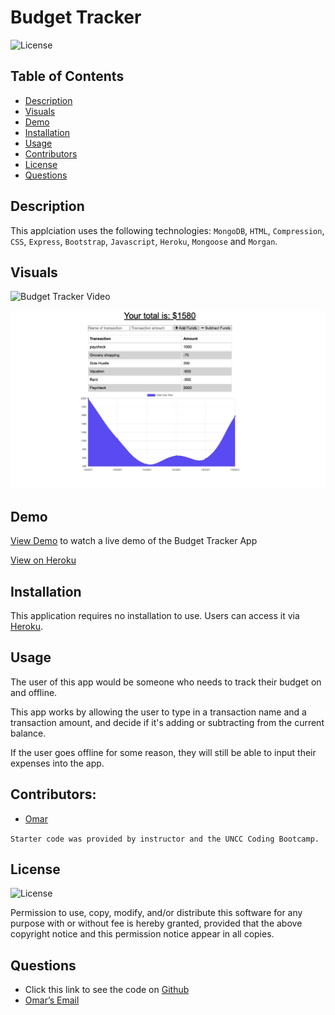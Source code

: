 # Budget Tracker

![License](https://img.shields.io/badge/license-MIT-green)

## Table of Contents
* [Description](#description)
* [Visuals](#visuals)
* [Demo](#demo)
* [Installation](#installation)
* [Usage](#usage)
* [Contributors](#contributors)
* [License](#license)
* [Questions](#questions)

## Description 
This applciation uses the following technologies: 
`MongoDB`, `HTML`, `Compression`, `CSS`,  `Express`, `Bootstrap`, `Javascript`, `Heroku`, `Mongoose` and `Morgan`.

## Visuals

![Budget Tracker Video](./assets/BudgetTracker.gif)

![Budget Tracker](./assets/BudgetTracker.png)

## Demo
[View Demo](https://drive.google.com/file/d/1EzYyDuRdlt0DrVNk-w6ztoFpTx8vxw70/view) to watch a live demo of the Budget Tracker App

[View on Heroku](https://fierce-fjord-16548.herokuapp.com/)

## Installation
This application requires no installation to use. Users can access it via [Heroku](https://fierce-fjord-16548.herokuapp.com/). 

## Usage
The user of this app would be someone who needs to track their budget on and offline. 

This app works by allowing the user to type in a transaction name and a transaction amount, and decide if it's adding or subtracting from the current balance. 

If the user goes offline for some reason, they will still be able to input their expenses into the app. 

## Contributors:
* [Omar](https://github.com/omarcossio)

`Starter code was provided by instructor and the UNCC Coding Bootcamp.`  

## License
![License](https://img.shields.io/badge/license-MIT-green)

Permission to use, copy, modify, and/or distribute this software for any purpose with or without fee is hereby granted, provided that the above copyright notice and this permission notice appear in all copies.

## Questions
* Click this link to see the code on [Github](https://github.com/omarcossio/Budget_Tracker)
* [Omar’s Email](mailto:omar119mce@gmail.com)